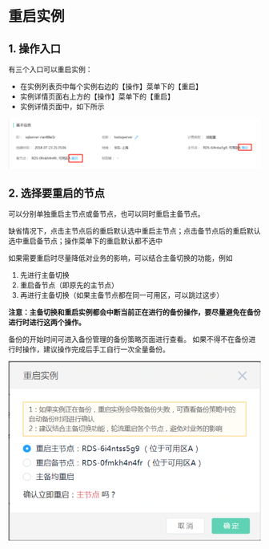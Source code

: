 # 重启实例

## 1. 操作入口
有三个入口可以重启实例：

- 在实例列表页中每个实例右边的【操作】菜单下的【重启】
- 实例详情页面右上方的【操作】菜单下的【重启】
- 实例详情页面中，如下所示

![重启实例2](../../../../../../image/RDS/Reboot-Instance-2.png)

## 2. 选择要重启的节点
可以分别单独重启主节点或备节点，也可以同时重启主备节点。

缺省情况下，点击主节点后的重启默认选中重启主节点；点击备节点后的重启默认选中重启备节点；操作菜单下的重启默认都不选中

如果需要重启时尽量降低对业务的影响，可以结合主备切换的功能，例如
1. 先进行主备切换
2. 重启备节点（即原先的主节点）
3. 再进行主备切换（如果主备节点都在同一可用区，可以跳过这步）

**注意：主备切换和重启实例都会中断当前正在进行的备份操作，要尽量避免在备份进行时进行这两个操作。**

备份的开始时间可进入备份管理的备份策略页面进行查看。 如果不得不在备份进行时操作，建议操作完成后手工自行一次全量备份。

![重启实例4](../../../../../../image/RDS/Reboot-Instance-4.png)
